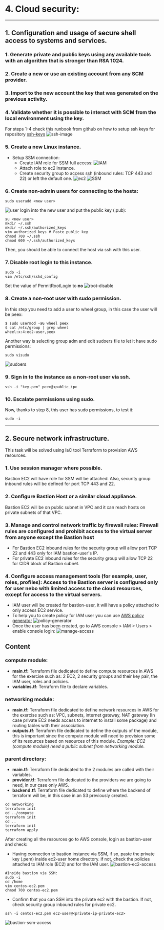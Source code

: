# 4. Cloud security:
---
## 1. Configuration and usage of secure shell access to systems and services.

### 1. Generate private and public keys using any available tools with an algorithm that is stronger than RSA 1024.
### 2. Create a new or use an existing account from any SCM provider.
### 3. Import to the new account the key that was generated on the previous activity.
### 4. Validate whether it is possible to interact with SCM from the local environment using the key.
For steps 1-4 check this runbook from github on how to setup ssh keys for repository [ssh-keys](https://docs.github.com/en/authentication/connecting-to-github-with-ssh/generating-a-new-ssh-key-and-adding-it-to-the-ssh-agent)
![ssh-image](./images/SSH_and_GPG_keys.png)
### 5. Create a new Linux instance.
* Setup SSM connection:
    * Create IAM role for SSM full access:
    ![IAM](./images/IAM.png)
    * Attach role to ec2 instance.
    * Create security group to access ssh (inbound rules: TCP 443 and 22) or left the default one.
    ![ec2](./images/ec2.png)
    ![SSM](./images/SSM.png)
### 6. Create non-admin users for connecting to the hosts:
```
sudo useradd <new user>
```
![user](./images/user.png)
login into the new user and put the public key (.pub):
```
su <new user>
mkdir ~/.ssh
mkdir ~/.ssh/authorized_keys
vim authorized_keys # Paste public key
chmod 700 ~/.ssh
chmod 600 ~/.ssh/authorized_keys 
```
Then, you should be able to connect the host via ssh with this user.
### 7. Disable root login to this instance.
```
sudo -i
vim /etc/ssh/sshd_config
```
Set the value of PermitRootLogin to **no**
![root-disable](./images/root_disable.png)

### 8. Create a non-root user with sudo permission.
In this step you need to add a user to wheel group, in this case the user will be peex:
```
$ sudo usermod -aG wheel peex
$ cat /etc/group | grep wheel
wheel:x:4:ec2-user,peex
```
Another way is selecting group adm and edit sudoers file to let it have sudo permissions:
```
sudo visudo
```
![sudoers](./images/sudoers.png)
### 9. Sign in to the instance as a non-root user via ssh.
```
ssh -i "key.pem" peex@<public_ip>
```                                   
### 10. Escalate permissions using sudo.
Now, thanks to step 8, this user has sudo permissions, to test it:
``` 
sudo -i
``` 
---
## 2. Secure network infrastructure.
This task will be solved using IaC tool Terraform to provision AWS resources.
### 1. Use session manager where possible.
Bastion EC2 will have role for SSM will be attached. Also, security group inbound rules will be defined for port TCP 443 and 22.
### 2. Configure Bastion Host or a similar cloud appliance.
Bastion EC2 will be on public subnet in VPC and it can reach hosts on private subnets of that VPC. 
### 3. Manage and control network traffic by firewall rules: Firewall rules are configured and prohibit access to the virtual server from anyone except the Bastion host
* For Bastion EC2 inbound rules for the security group will allow port TCP 22 and 443 only for IAM bastion-user's IP.
* For private EC2 inbound rules for the security group will allow TCP 22 for CIDR block of Bastion subnet.
### 4. Configure access management tools (for example, user, roles, profiles): Access to the Bastion server is configured only for user nebo with limited access to the cloud resources, except for access to the virtual servers.
* IAM user will be created for bastion-user, it will have a policy attached to only access EC2 service.
* To help you to create policy for IAM user you can use [AWS policy generator](https://awspolicygen.s3.amazonaws.com/policygen.html)
![policy-generator](./images/AWS_Policy_Generator.png)
* Once the user has been created, go to AWS console > IAM > Users > enable console login:
![manage-access](./images/IAM_Management_Console.png)

## Content
### compute module:
* **main.tf:** Terraform file dedicated to define compute resources in AWS for the exercise such as:  2 EC2, 2 security groups and their key pair, the IAM user, roles and policies.
* **variables.tf:** Terraform file to declare variables.
### networking module:
* **main.tf:** Terraform file dedicated to define network resources in AWS for the exercise such as: VPC, subnets, internet gateway, NAT gateway (In case private EC2 needs access to internet to install some package) and routing tables with their association.
* **outputs.tf:** Terraform file dedicated to define the outputs of the module, this is important since the compute module will need to provision some of its resources based on resources of this module. *Example: EC2 (compute module) need a public subnet from networking module.*
### parent directory:
* **main.tf:** Terraform file dedicated to the 2 modules are called with their variables.
* **provider.tf:** Terraform file dedicated to the providers we are going to need, in our case only AWS.
* **backend.tf:** Terraform file dedicated to define where the backend of terraform will be, in this case in an S3 previously created.


```
cd networking
terraform init
cd ../compute
terraform init
cd ..
terraform init
terraform apply
```
After creating all the resources go to AWS console, login as bastion-user and check:
* Having connection to bastion instance via SSM, if so, paste the private key (.pem) inside ec2-user home directory. if not, check the policies attached to IAM role (EC2) and for the IAM user.
![bastion-ec2-access](./images/bastion-ec2.png)
```
#Inside bastion via SSM:
sudo -i
cd /home
vim centos-ec2.pem
chmod 700 centos-ec2.pem
```
* Confirm that you can SSH into the private ec2 with the bastion. If not, check security group inbound rules for private ec2.
```
ssh -i centos-ec2.pem ec2-user@<private-ip-private-ec2>
```
![bastion-ssm-access](./images/ssm-connect-bastion.png)


